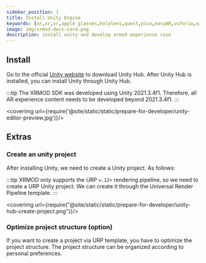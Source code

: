 ```yaml
---
sidebar_position: 1
title: Install Unity Engine
keywords: [ar,xr,vr,apple glasses,hololens,quest,pico,easyAR,vuforia,xrmod,mod,doc,XR,facebook,meta,unity]
image: img/xrmod-docs-card.png
description: install unity and develop xrmod experience case
---
```


## Install

Go to the official [Unity website](https://unity3d.com/get-unity/download/archive) to download Unity Hub. After Unity Hub is installed, you can install Unity through Unity Hub.

:::tip
The XRMOD SDK was developed using Unity 2021.3.4f1. Therefore, all AR experience content needs to be developed beyond 2021.3.4f1.
:::


<coverimg  url={require('@site/static/static/prepare-for-developer/unity-editor-preview.jpg')}/>

## Extras

### Create an unity project

After installing Unity, we need to create a Unity project. As follows:

:::tip
XRMOD only supports the URP `v.12+` rendering pipeline, so we need to create a URP Unity project. We can create it through the Universal Render Pipeline template.
:::

<coverimg  url={require("@site/static/static/prepare-for-developer/unity-hub-create-project.png")}/>

### Optimize project structure (option)

If you want to create a project via URP template, you have to optimize the project structure. The project structure can be organized according to personal preferences.
